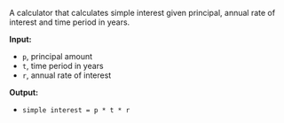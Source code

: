 A calculator that calculates simple interest given principal, annual rate of interest and time period in years.

**Input:**  
   - `p`, principal amount  
   - `t`, time period in years  
   - `r`, annual rate of interest  

**Output:**  
   - `simple interest = p * t * r`
